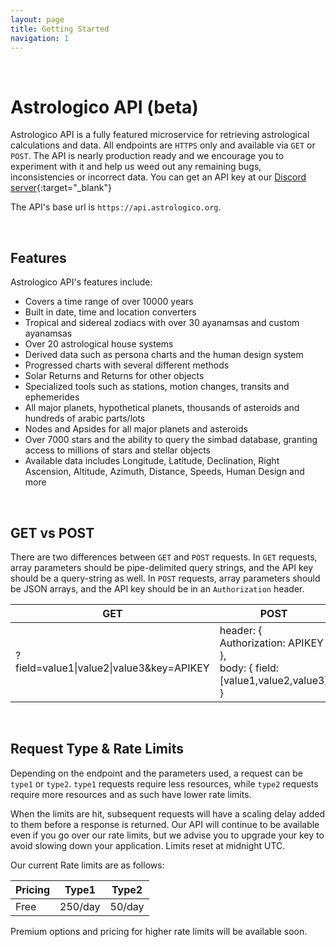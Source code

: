 ```yaml
---
layout: page
title: Getting Started
navigation: 1
---
```


<style>
	.inner a {
		color: royalblue;
		font-weight: bold;
	}
	.inner code {
		font-size: 100%;
	}
	.navigation li {
		padding: 5px;
	}
	@media (min-width: 745px) {
		.sidebar {
			width: 30%;
		}
	}
</style>

<br>

# Astrologico API (beta)

Astrologico API is a fully featured microservice for retrieving astrological calculations and data. All endpoints are `HTTPS` only and available via `GET` or `POST`. The API is nearly production ready and we encourage you to experiment with it and help us weed out any remaining bugs, inconsistencies or incorrect data. You can get an API key at our [Discord server](https://discord.gg/jtaCURK){:target="_blank"}

The API's base url is `https://api.astrologico.org`.

<br>

## Features

Astrologico API's features include:

* Covers a time range of over 10000 years
* Built in date, time and location converters
* Tropical and sidereal zodiacs with over 30 ayanamsas and custom ayanamsas
* Over 20 astrological house systems
* Derived data such as persona charts and the human design system
* Progressed charts with several different methods
* Solar Returns and Returns for other objects
* Specialized tools such as stations, motion changes, transits and ephemerides
* All major planets, hypothetical planets, thousands of asteroids and hundreds of arabic parts/lots
* Nodes and Apsides for all major planets and asteroids
* Over 7000 stars and the ability to query the simbad database, granting access to millions of stars and stellar objects
* Available data includes Longitude, Latitude, Declination, Right Ascension, Altitude, Azimuth, Distance, Speeds, Human Design and more

<br>
  
## GET vs POST

There are two differences between `GET` and `POST` requests. In `GET` requests, array parameters should be pipe-delimited query strings, and the API key should be a query-string as well. In `POST` requests, array parameters should be JSON arrays, and the API key should be in an `Authorization` header.

| GET  | POST |
| --- | --- |
| ?field=value1\|value2\|value3&key=APIKEY  | header: { Authorization: APIKEY },<br>body: { field: [value1,value2,value3] } |

<br>

## Request Type & Rate Limits

Depending on the endpoint and the parameters used, a request can be `type1` or `type2`. `type1` requests require less resources, while `type2` requests require more resources and as such have lower rate limits.

When the limits are hit, subsequent requests will have a scaling delay added to them before a response is returned. Our API will continue to be available even if you go over our rate limits, but we advise you to upgrade your key to avoid slowing down your application. Limits reset at midnight UTC.

Our current Rate limits are as follows:

| Pricing | Type1  | Type2 |
| --- | --- | --- |
| Free | 250/day | 50/day |

Premium options and pricing for higher rate limits will be available soon.

<br><br><br>
